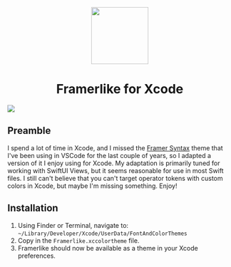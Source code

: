 
<p align="center">
  <img src="https://p77.tr0.n0.cdn.getcloudapp.com/items/YEudkvGX/logo.png?v=1b50ff985863355271dfdb289a2bef7f" width="128" height="128"/>
</p>
<h1 align="center">Framerlike for Xcode</h1>

<img src="https://p77.tr0.n0.cdn.getcloudapp.com/items/llu405lZ/framerlike.png?v=049e0c82025a46ae249063258251d382" />

## Preamble

I spend a lot of time in Xcode, and I missed the [Framer Syntax](https://github.com/framer/syntax) theme that I've been using in VSCode for the last couple of years, so I adapted a version of it I enjoy using for Xcode. My adaptation is primarily tuned for working with SwiftUI Views, but it seems reasonable for use in most Swift files. I still can't believe that you can't target operator tokens with custom colors in Xcode, but maybe I'm missing something. Enjoy!

## Installation

1. Using Finder or Terminal, navigate to: `~/Library/Developer/Xcode/UserData/FontAndColorThemes`
2. Copy in the `Framerlike.xccolortheme` file.
3. Framerlike should now be available as a theme in your Xcode preferences.
  
